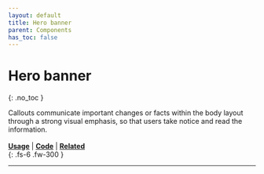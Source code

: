 ```yaml
---
layout: default
title: Hero banner
parent: Components
has_toc: false
---
```



# Hero banner
{: .no_toc }

Callouts communicate important changes or facts within the body layout through a strong visual emphasis, so that users take notice and read the information.
<br><br>
[**Usage**]() | [**Code**]() | [**Related**]()
<br>
{: .fs-6 .fw-300 }




---
